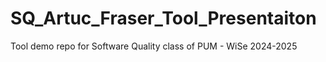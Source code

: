 # SQ_Artuc_Fraser_Tool_Presentaiton
Tool demo repo for Software Quality class of PUM - WiSe 2024-2025
